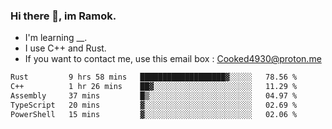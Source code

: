 ### Hi there 👋, im Ramok.

- I'm learning __.
- I use C++ and Rust.
- If you want to contact me, use this email box : Cooked4930@proton.me

<!--START_SECTION:waka-->

```txt
Rust         9 hrs 58 mins   ███████████████████▓░░░░░   78.56 %
C++          1 hr 26 mins    ██▓░░░░░░░░░░░░░░░░░░░░░░   11.29 %
Assembly     37 mins         █▒░░░░░░░░░░░░░░░░░░░░░░░   04.97 %
TypeScript   20 mins         ▓░░░░░░░░░░░░░░░░░░░░░░░░   02.69 %
PowerShell   15 mins         ▓░░░░░░░░░░░░░░░░░░░░░░░░   02.06 %
```

<!--END_SECTION:waka-->

